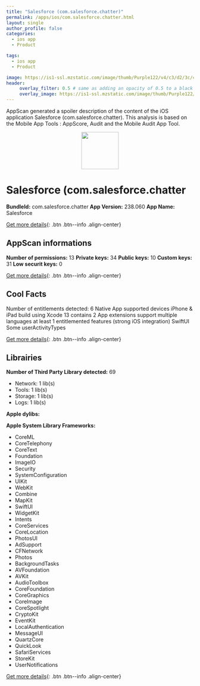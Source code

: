 ```yaml
---
title: "Salesforce (com.salesforce.chatter)"
permalink: /apps/ios/com.salesforce.chatter.html
layout: single
author_profile: false
categories: 
  - ios app 
  - Product 

tags: 
  - ios app 
  - Product 

image: https://is1-ssl.mzstatic.com/image/thumb/Purple122/v4/c3/d2/3c/c3d23cb9-5f00-02bd-797d-866fb351085f/AppIcon-1x_U007emarketing-0-7-0-0-85-220.png/512x512bb.jpg
header: 
     overlay_filter: 0.5 # same as adding an opacity of 0.5 to a black background
     overlay_image: https://is1-ssl.mzstatic.com/image/thumb/Purple122/v4/c3/d2/3c/c3d23cb9-5f00-02bd-797d-866fb351085f/AppIcon-1x_U007emarketing-0-7-0-0-85-220.png/512x512bb.jpg
---
```

AppScan generated a spoiler description of the content of the iOS application Salesforce (com.salesforce.chatter). This analysis is based on the Mobile App Tools : AppScore, Audit and the Mobile Audit App Tool.

  
  
<div style="text-align: center;"><img src="https://is1-ssl.mzstatic.com/image/thumb/Purple122/v4/c3/d2/3c/c3d23cb9-5f00-02bd-797d-866fb351085f/AppIcon-1x_U007emarketing-0-7-0-0-85-220.png/512x512bb.jpg" width="100" height="100"></div>  
  
# Salesforce (com.salesforce.chatter

**BundleId:** com.salesforce.chatter
**App Version:** 238.060
**App Name:** Salesforce


[Get more details](/pricing.html){: .btn .btn--info .align-center}  
  
## AppScan informations 

**Number of permissions:** 13
**Private keys:** 34
**Public keys:** 10
**Custom keys:** 31
**Low securit keys:** 0
  
[Get more details](/pricing.html){: .btn .btn--info .align-center}

## Cool Facts

Number of entitlements detected: 6
Native App
supported devices iPhone & iPad
build using Xcode 13
contains 2 App extensions
support multiple languages
at least 1 entitlemented features (strong iOS integration)
SwiftUI
Some userActivityTypes
  
[Get more details](/pricing.html){: .btn .btn--info .align-center}

## Librairies 
**Number of Third Party Library detected:** 69
- Network: 1 lib(s)
- Tools: 1 lib(s)
- Storage: 1 lib(s)
- Logs: 1 lib(s)

**Apple dylibs:**


**Apple System Library Frameworks:**
- CoreML
- CoreTelephony
- CoreText
- Foundation
- ImageIO
- Security
- SystemConfiguration
- UIKit
- WebKit
- Combine
- MapKit
- SwiftUI
- WidgetKit
- Intents
- CoreServices
- CoreLocation
- PhotosUI
- AdSupport
- CFNetwork
- Photos
- BackgroundTasks
- AVFoundation
- AVKit
- AudioToolbox
- CoreFoundation
- CoreGraphics
- CoreImage
- CoreSpotlight
- CryptoKit
- EventKit
- LocalAuthentication
- MessageUI
- QuartzCore
- QuickLook
- SafariServices
- StoreKit
- UserNotifications


  
[Get more details](/pricing.html){: .btn .btn--info .align-center}

